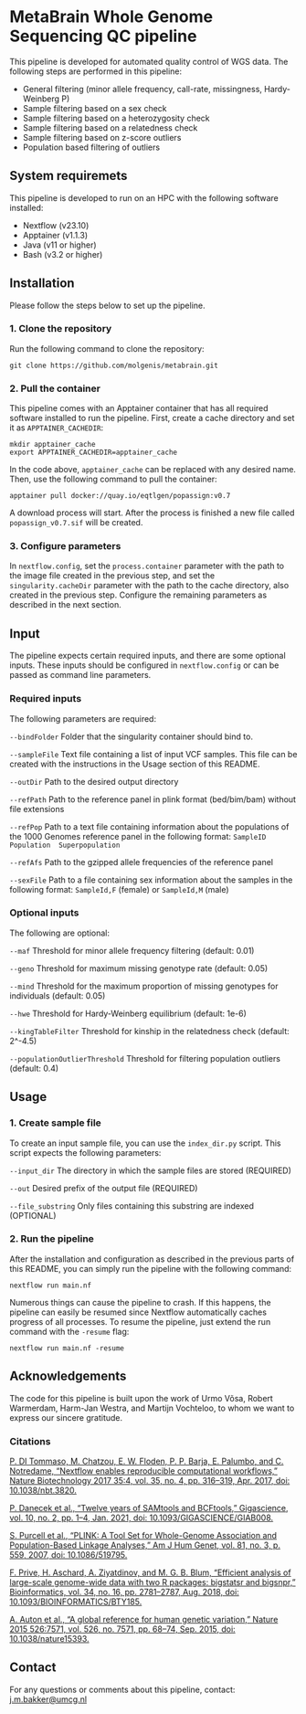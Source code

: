 # MetaBrain Whole Genome Sequencing QC pipeline
This pipeline is developed for automated quality control of WGS data. The following steps are performed in this pipeline:

- General filtering (minor allele frequency, call-rate, missingness, Hardy-Weinberg P)
- Sample filtering based on a sex check
- Sample filtering based on a heterozygosity check
- Sample filtering based on a relatedness check
- Sample filtering based on z-score outliers
- Population based filtering of outliers

## System requiremets
This pipeline is developed to run on an HPC with the following software installed:
- Nextflow (v23.10)
- Apptainer (v1.1.3)
- Java (v11 or higher)
- Bash (v3.2 or higher)

## Installation
Please follow the steps below to set up the pipeline.

### 1. Clone the repository
Run the following command to clone the repository:

```
git clone https://github.com/molgenis/metabrain.git
```

### 2. Pull the container
This pipeline comes with an Apptainer container that has all required software installed to run the pipeline. First, create a cache directory and set it as `APPTAINER_CACHEDIR`:

```
mkdir apptainer_cache
export APPTAINER_CACHEDIR=apptainer_cache
```

In the code above, `apptainer_cache` can be replaced with any desired name. Then, use the following command to pull the container:

```
apptainer pull docker://quay.io/eqtlgen/popassign:v0.7
```

A download process will start. After the process is finished a new file called `popassign_v0.7.sif` will be created.

### 3. Configure parameters
In `nextflow.config`, set the `process.container` parameter with the path to the image file created in the previous step, and set the `singularity.cacheDir` parameter with the path to the cache directory, also created in the previous step. Configure the remaining parameters as described in the next section.

## Input
The pipeline expects certain required inputs, and there are some optional inputs. These inputs should be configured in `nextflow.config` or can be passed as command line parameters.
### Required inputs

The following parameters are required:

`--bindFolder` Folder that the singularity container should bind to.

`--sampleFile` Text file containing a list of input VCF samples. This file can be created with the instructions in the Usage section of this README.

`--outDir` Path to the desired output directory

`--refPath` Path to the reference panel in plink format (bed/bim/bam) without file extensions

`--refPop` Path to a text file containing information about the populations of the 1000 Genomes reference panel in the following format:
  `SampleID	Population	Superpopulation`

`--refAfs` Path to the gzipped allele frequencies of the reference panel

`--sexFile` Path to a file containing sex information about the samples in the following format: `SampleId,F` (female) or `SampleId,M` (male)

### Optional inputs

The following are optional:

`--maf` Threshold for minor allele frequency filtering (default: 0.01)

`--geno` Threshold for maximum missing genotype rate (default: 0.05)

`--mind` Threshold for the maximum proportion of missing genotypes for individuals (default: 0.05)

`--hwe` Threshold for Hardy-Weinberg equilibrium (default: 1e-6)

`--kingTableFilter` Threshold for kinship in the relatedness check (default: 2^-4.5)

`--populationOutlierThreshold` Threshold for filtering population outliers (default: 0.4)

## Usage
### 1. Create sample file
To create an input sample file, you can use the `index_dir.py` script. This script expects the following parameters:

`--input_dir` The directory in which the sample files are stored (REQUIRED)

`--out` Desired prefix of the output file (REQUIRED)

`--file_substring` Only files containing this substring are indexed (OPTIONAL)

### 2. Run the pipeline
After the installation and configuration as described in the previous parts of this README, you can simply run the pipeline with the following command:

```
nextflow run main.nf
```

Numerous things can cause the pipeline to crash. If this happens, the pipeline can easily be resumed since Nextflow automatically caches progress of all processes. To resume the pipeline, just extend the run command with the `-resume` flag:

```
nextflow run main.nf -resume
```

## Acknowledgements
The code for this pipeline is built upon the work of Urmo Võsa, Robert Warmerdam, Harm-Jan Westra, and Martijn Vochteloo, to whom we want to express our sincere gratitude.

### Citations
[P. DI Tommaso, M. Chatzou, E. W. Floden, P. P. Barja, E. Palumbo, and C. Notredame, “Nextflow enables reproducible computational workflows,” Nature Biotechnology 2017 35:4, vol. 35, no. 4, pp. 316–319, Apr. 2017, doi: 10.1038/nbt.3820.](https://www.nature.com/articles/nbt.3820)

[P. Danecek et al., “Twelve years of SAMtools and BCFtools,” Gigascience, vol. 10, no. 2, pp. 1–4, Jan. 2021, doi: 10.1093/GIGASCIENCE/GIAB008.](https://pubmed.ncbi.nlm.nih.gov/33590861/)

[S. Purcell et al., “PLINK: A Tool Set for Whole-Genome Association and Population-Based Linkage Analyses,” Am J Hum Genet, vol. 81, no. 3, p. 559, 2007, doi: 10.1086/519795.](https://www.ncbi.nlm.nih.gov/pmc/articles/PMC1950838/)

[F. Prive, H. Aschard, A. Ziyatdinov, and M. G. B. Blum, “Efficient analysis of large-scale genome-wide data with two R packages: bigstatsr and bigsnpr,” Bioinformatics, vol. 34, no. 16, pp. 2781–2787, Aug. 2018, doi: 10.1093/BIOINFORMATICS/BTY185.](https://pubmed.ncbi.nlm.nih.gov/29617937/)

[A. Auton et al., “A global reference for human genetic variation,” Nature 2015 526:7571, vol. 526, no. 7571, pp. 68–74, Sep. 2015, doi: 10.1038/nature15393.](https://www.nature.com/articles/nature15393)

## Contact
For any questions or comments about this pipeline, contact: j.m.bakker@umcg.nl
